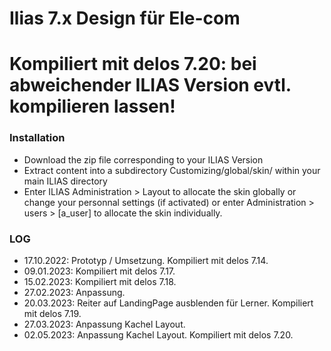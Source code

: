 # **Ilias 7.x Design für Ele-com**
# **Kompiliert mit delos 7.20: bei abweichender ILIAS Version evtl. kompilieren lassen!**

### **Installation**

* Download the zip file corresponding to your ILIAS Version
* Extract content into a subdirectory Customizing/global/skin/ within your main ILIAS directory
* Enter ILIAS Administration > Layout to allocate the skin globally or change your personnal settings (if activated) or enter Administration > users > [a_user] to allocate the skin individually.

### **LOG**
* 17.10.2022: Prototyp / Umsetzung. Kompiliert mit delos 7.14.
* 09.01.2023: Kompiliert mit delos 7.17.
* 15.02.2023: Kompiliert mit delos 7.18.
* 27.02.2023: Anpassung.
* 20.03.2023: Reiter auf LandingPage ausblenden für Lerner. Kompiliert mit delos 7.19.
* 27.03.2023: Anpassung Kachel Layout.
* 02.05.2023: Anpassung Kachel Layout. Kompiliert mit delos 7.20.